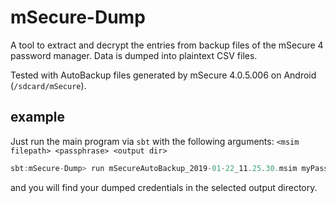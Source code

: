 # mSecure-Dump

A tool to extract and decrypt the entries from backup files of the mSecure 4 password manager.
Data is dumped into plaintext CSV files.

Tested with AutoBackup files generated by mSecure 4.0.5.006 on Android (`/sdcard/mSecure`).

## example

Just run the main program via `sbt` with the following arguments: `<msim filepath> <passphrase> <output dir>`

```scala
sbt:mSecure-Dump> run mSecureAutoBackup_2019-01-22_11.25.30.msim myPassword out
```

and you will find your dumped credentials in the selected output directory. 